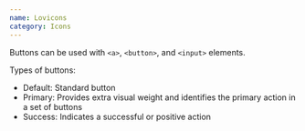```yaml
---
name: Lovicons
category: Icons
---
```


Buttons can be used with `<a>`, `<button>`, and `<input>` elements.

Types of buttons:
- Default: Standard button
- Primary: Provides extra visual weight and identifies the primary action in a set of buttons
- Success: Indicates a successful or positive action

```lovicons:/assets/html/lovicons.html
```

```lovicons:/assets/css/lovicons.css hidden
```